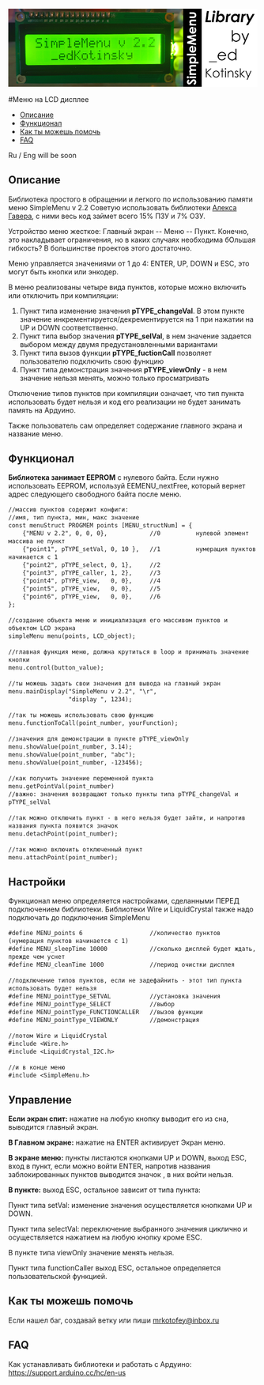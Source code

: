 ![PROJECT_PHOTO](https://github.com/edKotinsky/SimpleMenu/blob/main/proj_img.png)

#Меню на LCD дисплее
* [Описание](#chapter-0)
* [Функционал](#chapter-1)
* [Как ты можешь помочь](#chapter-2)
* [FAQ](#chapter-3)

<a id="chapter-0"></a>

Ru / Eng  will be soon

## Описание
Библиотека простого в обращении и легкого по использованию памяти меню SimpleMenu v 2.2
Cоветую использовать библиотеки [Алекса Гавера](https://alexgyver.ru/microlibs/), с ними весь код займет всего 15% ПЗУ и 7% ОЗУ.

Устройство меню жесткое: Главный экран -- Меню -- Пункт. Конечно, это накладывает ограничения, но в каких случаях необходима бОльшая гибкость? В большинстве проектов этого достаточно.

Меню управляется значениями от 1 до 4: ENTER, UP, DOWN и ESC, это могут быть кнопки или энкодер. 

В меню реализованы четыре вида пунктов, которые можно включить или отключить при компиляции: 

1. Пункт типа изменение значения **pTYPE_changeVal**. В этом пункте значение инкрементируется/декрементируется на 1 при нажатии на UP и DOWN соответственно.
2. Пункт типа выбор значения **pTYPE_selVal**, в нем значение задается выбором между двумя предустановленными вариантами
3. Пункт типа вызов функции **pTYPE_fuctionCall** позволяет пользователю подключить свою функцию
4. Пункт типа демонстрация значения **pTYPE_viewOnly** - в нем значение нельзя менять, можно только просматривать

Отключение типов пунктов при компиляции означает, что тип пункта использовать будет нельзя и код его реализации не будет занимать память на Ардуино.

Также пользователь сам определяет содержание главного экрана и название меню.

<a id="chapter-1"></a>
## Функционал
**Библиотека занимает EEPROM** с нулевого байта. Если нужно использовать EEPROM, используй EEMENU_nextFree, который вернет адрес следующего свободного байта после меню. 

	//массив пунктов содержит конфиги:
	//имя, тип пункта, мин, макс значение
	const menuStruct PROGMEM points [MENU_structNum] = {
		{"MENU v 2.2", 0, 0, 0},            //0			 нулевой элемент массива не пункт
		{"point1", pTYPE_setVal, 0, 10 },   //1			 нумерация пунктов начинается с 1
		{"point2", pTYPE_select, 0, 1},     //2
		{"point3", pTYPE_caller, 1, 2},     //3
		{"point4", pTYPE_view,   0, 0},     //4
		{"point5", pTYPE_view,   0, 0},     //5
		{"point6", pTYPE_view,   0, 0},     //6
	};

	//создание объекта меню и инициализация его массивом пунктов и объектом LCD экрана
	simpleMenu menu(points, LCD_object);

	//главная функция меню, должна крутиться в loop и принимать значение кнопки
	menu.control(button_value);

	//ты можешь задать свои значения для вывода на главный экран
	menu.mainDisplay("SimpleMenu v 2.2", "\r",
					 "display ", 1234);

	//так ты можешь использовать свою функцию
	menu.functionToCall(point_number, yourFunction);

	//значения для демонстрации в пункте pTYPE_viewOnly
	menu.showValue(point_number, 3.14);
	menu.showValue(point_number, "abc");
	menu.showValue(point_number, -123456);

	//как получить значение переменной пункта
	menu.getPointVal(point_number)
	//важно: значения возвращают только пункты типа pTYPE_changeVal и pTYPE_selVal

	//так можно отключить пункт - в него нельзя будет зайти, и напротив названия пункта появится значок
	menu.detachPoint(point_number);

	//так можно включить отключенный пункт
	menu.attachPoint(point_number);

## Настройки
Функционал меню определяется настройками, сделанными ПЕРЕД подключением библиотеки. 
Библиотеки Wire и LiquidCrystal также надо подключать до подключения SimpleMenu
	
	#define MENU_points 6					//количество пунктов (нумерация пунктов начинается с 1)
	#define MENU_sleepTime 10000			//сколько дисплей будет ждать, прежде чем уснет
	#define MENU_cleanTime 1000				//период очистки дисплея

	//подключение типов пунктов, если не задефайнить - этот тип пункта использовать будет нельзя
	#define MENU_pointType_SETVAL			//установка значения
	#define MENU_pointType_SELECT			//выбор
	#define MENU_pointType_FUNCTIONCALLER	//вызов функции
	#define MENU_pointType_VIEWONLY			//демонстрация

	//потом Wire и LiquidCrystal
	#include <Wire.h>
	#include <LiquidCrystal_I2C.h>

	//и в конце меню
	#include <SimpleMenu.h>

## Управление

**Если экран спит:**
нажатие на любую кнопку выводит его из сна, выводится главный экран.

**В Главном экране:**
нажатие на ENTER активирует Экран меню.

**В экране меню:**
пункты листаются кнопками UP и DOWN,
выход ESC,
вход в пункт, если можно войти ENTER,
напротив названия заблокированных пунктов выводится значок  , в них войти нельзя.

**В пункте:**
выход ESC, остальное зависит от типа пункта:

Пункт типа setVal:
изменение значения осуществляется кнопками UP и DOWN.

Пункт типа selectVal:
переключение выбранного значения циклично и осуществляется нажатием на любую кнопку кроме ESC.

В пункте типа viewOnly
значение менять нельзя.

Пункт типа functionCaller
выход ESC, остальное определяется пользовательской функцией.

<a id="chapter-2"></a>
## Как ты можешь помочь
Если нашел баг, создавай ветку или пиши mrkotofey@inbox.ru

<a id="chapter-2"></a>
## FAQ
Как устанавливать библиотеки и работать с Ардуино: https://support.arduino.cc/hc/en-us
